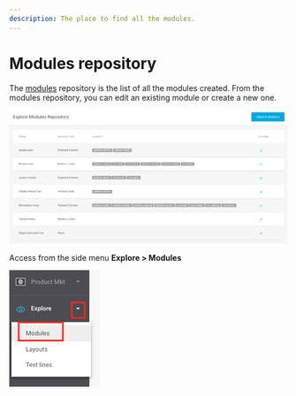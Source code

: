 ```yaml
---
description: The place to find all the modules.
---
```


# Modules repository

The [modules](./) repository is the list of all the modules created. From the modules repository, you can edit an existing module or create a new one.

![](../.gitbook/assets/image%20%2870%29.png)

Access from the side menu **Explore &gt; Modules**

![](../.gitbook/assets/image%20%2836%29.png)


